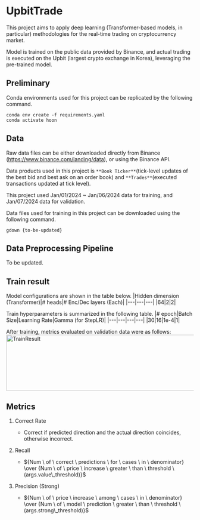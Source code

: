 # UpbitTrade
This project aims to apply deep learning (Transformer-based models, in particular) methodologies for the real-time trading on cryptocurrency market.

Model is trained on the public data provided by Binance, and actual trading is executed on the Upbit (largest crypto exchange in Korea), leveraging the pre-trained model.

## Preliminary
Conda environments used for this project can be replicated by the following command.
```
conda env create -f requirements.yaml
conda activate hoon
```

## Data
Raw data files can be either downloaded directly from Binance (https://www.binance.com/landing/data), or using the Binance API.

Data products used in this project is `**Book Ticker**`(tick-level updates of the best bid and best ask on an order book) and `**Trades**`(executed transactions updated at tick level).

This project used Jan/01/2024 ~ Jan/06/2024 data for training, and Jan/07/2024 data for validation.

Data files used for training in this project can be downloaded using the following command.
```
gdown {to-be-updated}
```

## Data Preprocessing Pipeline
To be updated.

## Train result
Model configurations are shown in the table below.
|Hidden dimension (Transformer)|# heads|# Enc/Dec layers (Each)|
|---|---|---|
|64|2|2|

Train hyperparameters is summarized in the following table.
|# epoch|Batch Size|Learning Rate|Gamma (for StepLR)|
|---|---|---|---|
|30|16|1e-4|1|

After training, metrics evaluated on validation data were as follows:
<img src="assets/Screenshot 2024-03-15 at 9.42.12 PM.png" width="651px" height="150px" title="TrainResult" alt="TrainResult"></img><br/>

## Metrics
1. Correct Rate
    * Correct if predicted direction and the actual direction coincides, otherwise incorrect.


2. Recall
    * ${Num \ of \ correct \ predictions \ for \ cases \ in \ denominator} \over {Num \ of \ price \ increase \ greater \ than \ threshold \ (args.value\_threshold)}$


3. Precision (Strong)
    * ${Num \ of \ price \ increase \ among \ cases \ in \ denominator} \over {Num \ of \ model \ prediction \ greater \ than \ threshold \ (args.strong\_threshold)}$

